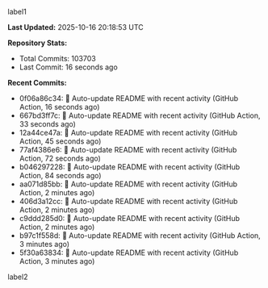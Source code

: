 
label1 
<!-- ACTIVITY_START -->
**Last Updated:** 2025-10-16 20:18:53 UTC

**Repository Stats:**
- Total Commits: 103703
- Last Commit: 16 seconds ago

**Recent Commits:**
- 0f06a86c34: 🤖 Auto-update README with recent activity (GitHub Action, 16 seconds ago)
- 667bd3ff7c: 🤖 Auto-update README with recent activity (GitHub Action, 33 seconds ago)
- 12a44ce47a: 🤖 Auto-update README with recent activity (GitHub Action, 45 seconds ago)
- 77af4386e6: 🤖 Auto-update README with recent activity (GitHub Action, 72 seconds ago)
- b046297228: 🤖 Auto-update README with recent activity (GitHub Action, 84 seconds ago)
- aa071d85bb: 🤖 Auto-update README with recent activity (GitHub Action, 2 minutes ago)
- 406d3a12cc: 🤖 Auto-update README with recent activity (GitHub Action, 2 minutes ago)
- c9ddd285d0: 🤖 Auto-update README with recent activity (GitHub Action, 2 minutes ago)
- b97c1f558d: 🤖 Auto-update README with recent activity (GitHub Action, 3 minutes ago)
- 5f30a63834: 🤖 Auto-update README with recent activity (GitHub Action, 3 minutes ago)
<!-- ACTIVITY_END -->

label2

